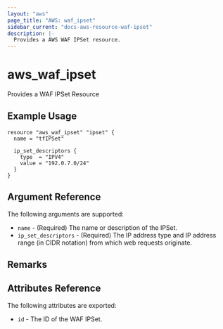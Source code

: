 ```yaml
---
layout: "aws"
page_title: "AWS: waf_ipset"
sidebar_current: "docs-aws-resource-waf-ipset"
description: |-
  Provides a AWS WAF IPSet resource.
---
```


# aws\_waf\_ipset

Provides a WAF IPSet Resource

## Example Usage

```
resource "aws_waf_ipset" "ipset" {
  name = "tfIPSet"

  ip_set_descriptors {
    type  = "IPV4"
    value = "192.0.7.0/24"
  }
}
```

## Argument Reference

The following arguments are supported:

* `name` - (Required) The name or description of the IPSet.
* `ip_set_descriptors` - (Required) The IP address type and IP address range (in CIDR notation) from which web requests originate.

## Remarks

## Attributes Reference

The following attributes are exported:

* `id` - The ID of the WAF IPSet.
